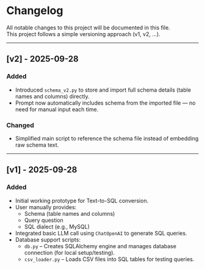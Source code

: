 # Changelog

All notable changes to this project will be documented in this file.  
This project follows a simple versioning approach (v1, v2, ...).

---

## [v2] - 2025-09-28
### Added
- Introduced `schema_v2.py` to store and import full schema details (table names and columns) directly.
- Prompt now automatically includes schema from the imported file — no need for manual input each time.

### Changed
- Simplified main script to reference the schema file instead of embedding raw schema text.

---

## [v1] - 2025-09-28
### Added
- Initial working prototype for Text-to-SQL conversion.
- User manually provides:
  - Schema (table names and columns)
  - Query question
  - SQL dialect (e.g., MySQL)
- Integrated basic LLM call using `ChatOpenAI` to generate SQL queries.
- Database support scripts:
  - `db.py` – Creates SQLAlchemy engine and manages database connection (for local setup/testing).
  - `csv_loader.py` – Loads CSV files into SQL tables for testing queries.
